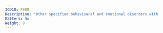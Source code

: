 ```yaml
---
ICD10: F988
Description: "Other specified behavioural and emotional disorders with onset usually occurring in childhood and adolescence"
Matters: No
Weight: 0
---
```


